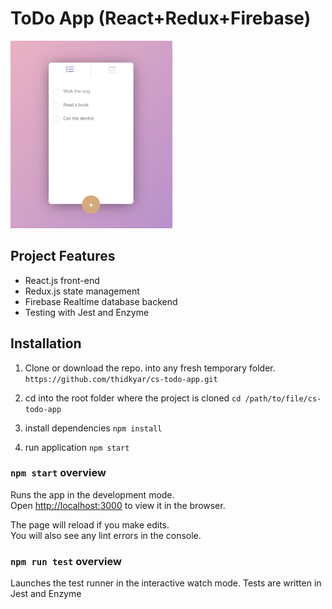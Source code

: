 # ToDo App (React+Redux+Firebase)
<img src="https://github.com/thidkyar/cs-todo-app/blob/main/src/utils/screenshots/image1.png" height="300">

## Project Features

* React.js front-end
* Redux.js state management
* Firebase Realtime database backend
* Testing with Jest and Enzyme

## Installation

1. Clone or download the repo. into any fresh temporary folder.
```https://github.com/thidkyar/cs-todo-app.git```

2. cd into the root folder where the project is cloned
```cd /path/to/file/cs-todo-app```

3. install dependencies
```npm install```

4. run application
```npm start```

### `npm start` overview

Runs the app in the development mode.\
Open [http://localhost:3000](http://localhost:3000) to view it in the browser.

The page will reload if you make edits.\
You will also see any lint errors in the console.

### `npm run test` overview

Launches the test runner in the interactive watch mode. Tests are written in Jest and Enzyme
